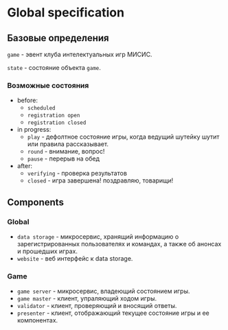 # Global specification

## Базовые определения

`game` - эвент клуба интелектуальных игр МИСИС.

`state` - состояние объекта `game`.

### Возможные состояния

- before:
  - `scheduled`
  - `registration open`
  - `registration closed`
- in progress:
  - `play` - дефолтное состояние игры, когда ведущий шутейку шутит или правила рассказывает.
  - `round` - внимание, вопрос!
  - `pause` - перерыв на обед
- after:
  - `verifying` - проверка результатов
  - `closed` - игра завершена! поздравляю, товарищи!

## Components

### Global

- `data storage` - микросервис, хранящий информацию о зарегистрированных пользователях и командах, а также об анонсах и прошедших играх.
- `website` - веб интерфейс к data storage.

### Game

- `game server` - микросервис, владеющий состоянием игры.
- `game master` - клиент, упраляющий ходом игры.
- `validator` - клиент, проверяющий и вносящий ответы.
- `presenter` - клиент, отображающий текущее состояние игры и ее компонентах.

